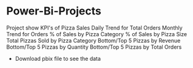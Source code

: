 # Power-Bi-Projects
Project show KPI's of Pizza Sales 
 Daily Trend for Total Orders
 Monthly Trend for Orders
 % of Sales by Pizza Category
 % of Sales by Pizza Size
Total Pizzas Sold by Pizza Category
 Bottom/Top 5 Pizzas by Revenue
 Bottom/Top 5 Pizzas by Quantity
 Bottom/Top 5 Pizzas by Total Orders
 
 - Download pbix file  to see the data
 


